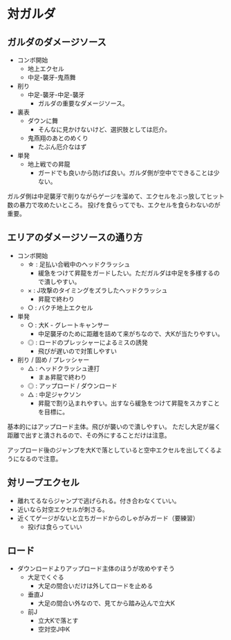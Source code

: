 # 対ガルダ

## ガルダのダメージソース

* コンボ開始
  * 地上エクセル
  * 中足-襲牙-鬼燕舞
* 削り
  * 中足-襲牙-中足-襲牙
    * ガルダの重要なダメージソース。
* 裏表
  * ダウンに舞
    * そんなに見かけないけど、選択肢としては厄介。
  * 鬼燕翔のあとのめくり
    * たぶん厄介なはず
* 単発
  * 地上戦での昇龍
    * ガードでも良いから防げば良い。ガルダ側が空中でできることは少ない。

ガルダ側は中足襲牙で削りながらゲージを溜めて、エクセルをぶっ放してヒット数の暴力で攻めたいところ。
投げを食らってでも、エクセルを食らわないのが重要。


## エリアのダメージソースの通り方

* コンボ開始
  * ☆ : 足払い合戦中のヘッドクラッシュ
    * 緩急をつけて昇龍をガードしたい。ただガルダは中足を多様するので潰しやすい。
  * × : J攻撃のタイミングをズラしたヘッドクラッシュ
    * 昇龍で終わり
  * ○ : バクチ地上エクセル
* 単発
  * ○ : 大K - グレートキャンサー
    * 中足襲牙のために距離を詰めて来がちなので、大Kが当たりやすい。
  * ◎ : ロードのプレッシャーによるミスの誘発
    * 飛びが遅いので対策しやすい
* 削り / 固め / プレッシャー
  * △ : ヘッドクラッシュ連打
    * まぁ昇龍で終わり
  * ◎ : アップロード / ダウンロード
  * △ : 中足ジャクソン
    * 昇龍で割り込まれやすい。出すなら緩急をつけて昇龍をスカすことを目標に。

基本的にはアップロード主体。飛びが襲いので潰しやすい。
ただし大足が届く距離で出すと潰されるので、その外にすることだけは注意。

アップロード後のジャンプを大Kで落としていると空中エクセルを出してくるようになるので注意。


## 対リープエクセル

* 離れてるならジャンプで逃げられる。付き合わなくていい。
* 近いなら対空エクセルが刺さる。
* 近くてゲージがないと立ちガードからのしゃがみガード（要練習）
  * 投げは食らっていい

## ロード

* ダウンロードよりアップロード主体のほうが攻めやすそう
  * 大足でくぐる
    * 大足の間合いだけは外してロードを止める
  * 垂直J
    * 大足の間合い外なので、見てから踏み込んで立大K
  * 前J
    * 立大Kで落とす
    * 空対空J中K
